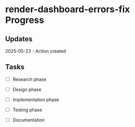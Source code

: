 # render-dashboard-errors-fix Progress

## Updates

2025-05-23 - Action created

## Tasks

- [ ] Research phase
- [ ] Design phase
- [ ] Implementation phase
- [ ] Testing phase
- [ ] Documentation

